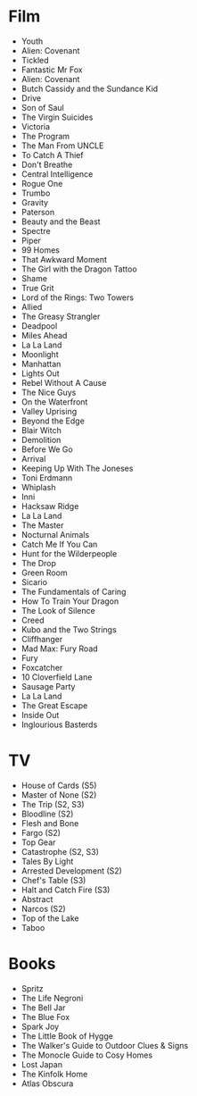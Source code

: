 # Film

- Youth
- Alien: Covenant
- Tickled
- Fantastic Mr Fox
- Alien: Covenant
- Butch Cassidy and the Sundance Kid
- Drive
- Son of Saul
- The Virgin Suicides
- Victoria
- The Program
- The Man From UNCLE
- To Catch A Thief
- Don't Breathe
- Central Intelligence
- Rogue One
- Trumbo
- Gravity
- Paterson
- Beauty and the Beast
- Spectre
- Piper
- 99 Homes
- That Awkward Moment
- The Girl with the Dragon Tattoo 
- Shame
- True Grit
- Lord of the Rings: Two Towers
- Allied
- The Greasy Strangler
- Deadpool
- Miles Ahead
- La La Land
- Moonlight
- Manhattan
- Lights Out
- Rebel Without A Cause
- The Nice Guys
- On the Waterfront
- Valley Uprising
- Beyond the Edge 
- Blair Witch
- Demolition
- Before We Go
- Arrival
- Keeping Up With The Joneses
- Toni Erdmann
- Whiplash
- Inni
- Hacksaw Ridge
- La La Land
- The Master
- Nocturnal Animals
- Catch Me If You Can
- Hunt for the Wilderpeople
- The Drop
- Green Room
- Sicario
- The Fundamentals of Caring
- How To Train Your Dragon
- The Look of Silence
- Creed
- Kubo and the Two Strings
- Cliffhanger
- Mad Max: Fury Road
- Fury
- Foxcatcher
- 10 Cloverfield Lane
- Sausage Party
- La La Land
- The Great Escape
- Inside Out
- Inglourious Basterds


# TV

- House of Cards (S5)
- Master of None (S2)
- The Trip (S2, S3)
- Bloodline (S2)
- Flesh and Bone
- Fargo (S2)
- Top Gear
- Catastrophe (S2, S3)
- Tales By Light
- Arrested Development (S2)
- Chef's Table (S3)
- Halt and Catch Fire (S3)
- Abstract
- Narcos (S2)
- Top of the Lake
- Taboo

# Books

- Spritz
- The Life Negroni
- The Bell Jar
- The Blue Fox
- Spark Joy
- The Little Book of Hygge
- The Walker's Guide to Outdoor Clues & Signs
- The Monocle Guide to Cosy Homes
- Lost Japan
- The Kinfolk Home
- Atlas Obscura
